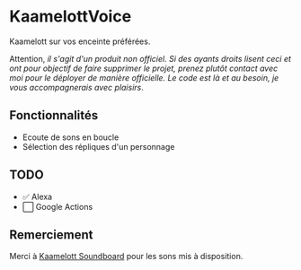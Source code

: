 # KaamelottVoice
Kaamelott sur vos enceinte préférées.

Attention, _il s'agit d'un produit non officiel. Si des ayants droits lisent ceci et ont pour objectif de faire supprimer le projet, prenez plutôt contact avec moi pour le déployer de manière officielle. Le code est là et au besoin, je vous accompagnerais avec plaisirs_.

## Fonctionnalités
- Ecoute de sons en boucle
- Sélection des répliques d'un personnage

## TODO
- ✅ Alexa
- ⬜️ Google Actions

## Remerciement
Merci à [Kaamelott Soundboard](https://kaamelott-soundboard.2ec0b4.fr/) pour les sons mis à disposition. 
